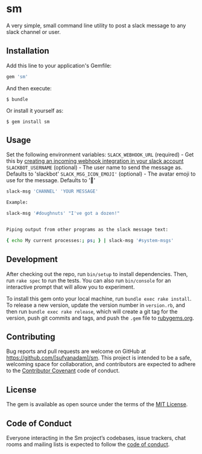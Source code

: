 # sm

A very simple, small command line utility to post a slack message to any slack channel or
user.

## Installation

Add this line to your application's Gemfile:

```ruby
gem 'sm'
```

And then execute:

    $ bundle

Or install it yourself as:

    $ gem install sm

## Usage

Set the following environment variables:
`SLACK_WEBHOOK_URL`    (required) - Get this by [creating an incoming webhook integration in your slack account](https://api.slack.com/incoming-webhooks)
`SLACKBOT_USERNAME`    (optional) - The user name to send the message as. Defaults to 'slackbot'
`SLACK_MSG_ICON_EMOJI'` (optional) - The avatar emoji to use for the message. Defaults to ':ghost:'

```bash
slack-msg 'CHANNEL' 'YOUR MESSAGE'

Example:

slack-msg '#doughnuts' "I've got a dozen!"


Piping output from other programs as the slack message text:

{ echo My current processes:; ps; } | slack-msg '#system-msgs'
```

## Development

After checking out the repo, run `bin/setup` to install dependencies. Then, run `rake spec` to run the tests. You can also run `bin/console` for an interactive prompt that will allow you to experiment.

To install this gem onto your local machine, run `bundle exec rake install`. To release a new version, update the version number in `version.rb`, and then run `bundle exec rake release`, which will create a git tag for the version, push git commits and tags, and push the `.gem` file to [rubygems.org](https://rubygems.org).

## Contributing

Bug reports and pull requests are welcome on GitHub at https://github.com/[sufyanadam]/sm. This project is intended to be a safe, welcoming space for collaboration, and contributors are expected to adhere to the [Contributor Covenant](http://contributor-covenant.org) code of conduct.

## License

The gem is available as open source under the terms of the [MIT License](https://opensource.org/licenses/MIT).

## Code of Conduct

Everyone interacting in the Sm project’s codebases, issue trackers, chat rooms and mailing lists is expected to follow the [code of conduct](https://github.com/[sufyanadam]/sm/blob/master/CODE_OF_CONDUCT.md).

